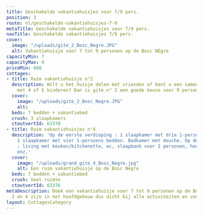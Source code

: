 ```yaml
---
title: Geschakelde vakantiehuisjes voor 7/9 pers.
position: 3
route: nl/geschakelde-vakantiehuisjes-7-9
metaTitle: Geschakelde vakantiehuisjes voor 7/9 pers.
navTitle: Geschakelde vakantiehuisjes 7/9 pers.
cover:
  image: "/uploads/gite_2_Bosc_Negre.JPG"
  alt: Vakantiehuisje voor 7 tot 9 personen op de Bosc NEgre
capacityMin: 7
capacityMax: 9
priceMin: 660
cottages:
- title: Ruim vakantiehuisje n°2
  description: Wilt u het huisje delen met vrienden of bent u een samengesteld gezin
    met 4 of 5 kinderen? Dan is gite n° 2 een goede keuze voor 9 personen
  cover:
    image: "/uploads/gite_2_Bosc_Negre.JPG"
    alt: 
  beds: 7 bedden + vakantiebed
  crush: 3 slaapkamers
  ctoutvertId: 63370
- title: Ruim vakantiehuisjes n°4
  description: 'Op de eerste verdieping : 1 slaapkamer met drie 1-persoons bedden,
    1 slaapkamer met vier 1-persoons bedden. Badkamer met douche. Op de begane grond
    : living met keuken/kitchenette, wc, slaapbank voor 2 personen, houten meubels,
    enz.'
  cover:
    image: "/uploads/grand_gite_4_Bosc_Negre.jpg"
    alt: Een ruim vakantiehuisje op de Bosc Negre
  beds: 7 bedden + vakantiebed
  crush: Veel ruimte
  ctoutvertId: 63376
metaDescription: Boek een vakantiehuisje voor 7 tot 9 personen op de Bosc Negre. Huisje
  2 en 4 zijn in het hoofdgebouw dus dicht bij alle activiteiten en voorzieningen.
layout: CottagesCategory
---
```


